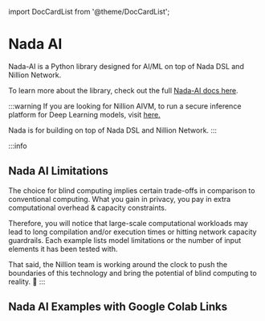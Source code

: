 import DocCardList from '@theme/DocCardList';

# Nada AI

Nada-AI is a Python library designed for AI/ML on top of Nada DSL and Nillion Network.

To learn more about the library, check out the full [Nada-AI docs here](/nada-ai-introduction).

:::warning
If you are looking for Nillion AIVM, to run a secure inference platform for Deep Learning models, visit [here.](../aivm.md)

Nada is for building on top of Nada DSL and Nillion Network.
:::

:::info

## Nada AI Limitations

The choice for blind computing implies certain trade-offs in comparison to conventional computing. What you gain in privacy, you pay in extra computational overhead & capacity constraints.

Therefore, you will notice that large-scale computational workloads may lead to long compilation and/or execution times or hitting network capacity guardrails. Each example lists model limitations or the number of input elements it has been tested with.

That said, the Nillion team is working around the clock to push the boundaries of this technology and bring the potential of blind computing to reality. 🚀
:::

## Nada AI Examples with Google Colab Links

<DocCardList/>
